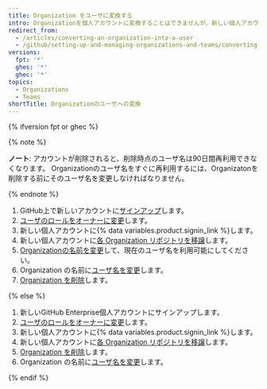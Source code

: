 ```yaml
---
title: Organization をユーザに変換する
intro: Organizationを個人アカウントに変換することはできませんが、新しい個人アカウントを作成し、Organizationのリポジトリをそちらに移譲することはできます。
redirect_from:
  - /articles/converting-an-organization-into-a-user
  - /github/setting-up-and-managing-organizations-and-teams/converting-an-organization-into-a-user
versions:
  fpt: '*'
  ghes: '*'
  ghec: '*'
topics:
  - Organizations
  - Teams
shortTitle: Organizationのユーザへの変換
---
```


{% ifversion fpt or ghec %}

{% note %}

**ノート**: アカウントが削除されると、削除時点のユーザ名は90日間再利用できなくなります。 Organizationのユーザ名をすぐに再利用するには、Organizatonを削除する前にそのユーザ名を変更しなければなりません。

 {% endnote %}

1. GitHub上で新しいアカウントに[サインアップ](/articles/signing-up-for-a-new-github-account)します。
2. [ユーザのロールをオーナーに変更](/articles/changing-a-person-s-role-to-owner)します。
3. 新しい個人アカウントに{% data variables.product.signin_link %}します。
4. 新しい個人アカウントに[各 Organization リポジトリを移譲](/articles/how-to-transfer-a-repository)します。
5. [Organizationの名前を変更](/account-and-profile/setting-up-and-managing-your-personal-account-on-github/managing-personal-account-settings/changing-your-github-username)して、現在のユーザ名を利用可能にしてください。
6. Organization の名前に[ユーザ名を変更](/account-and-profile/setting-up-and-managing-your-personal-account-on-github/managing-personal-account-settings/changing-your-github-username)します。
7. [Organization を削除](/organizations/managing-organization-settings/deleting-an-organization-account)します。


{% else %}

1. 新しいGitHub Enterprise個人アカウントにサインアップします。
2. [ユーザのロールをオーナーに変更](/articles/changing-a-person-s-role-to-owner)します。
3. 新しい個人アカウントに{% data variables.product.signin_link %}します。
4. 新しい個人アカウントに[各 Organization リポジトリを移譲](/articles/how-to-transfer-a-repository)します。
5. [Organization を削除](/articles/deleting-an-organization-account)します。
6. Organization の名前に[ユーザ名を変更](/articles/changing-your-github-username)します。

{% endif %}
